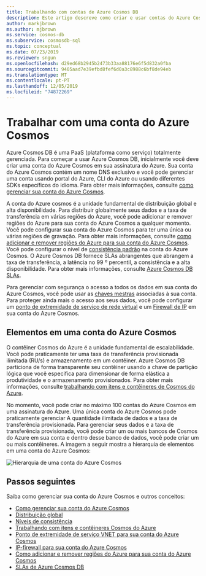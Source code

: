 ```yaml
---
title: Trabalhando com contas de Azure Cosmos DB
description: Este artigo descreve como criar e usar contas do Azure Cosmos. Ele também mostra a hierarquia de elementos em uma conta do Azure Cosmos
author: markjbrown
ms.author: mjbrown
ms.service: cosmos-db
ms.subservice: cosmosdb-sql
ms.topic: conceptual
ms.date: 07/23/2019
ms.reviewer: sngun
ms.openlocfilehash: d29ed68b2945b2473b33aa88176e6f5d832a0fba
ms.sourcegitcommit: 9405aad7e39efbd8fef6d0a3c8988c6bf8de94eb
ms.translationtype: MT
ms.contentlocale: pt-PT
ms.lasthandoff: 12/05/2019
ms.locfileid: "74872269"
---
```

# <a name="work-with-azure-cosmos-account"></a>Trabalhar com uma conta do Azure Cosmos

Azure Cosmos DB é uma PaaS (plataforma como serviço) totalmente gerenciada. Para começar a usar Azure Cosmos DB, inicialmente você deve criar uma conta do Azure Cosmos em sua assinatura do Azure. Sua conta do Azure Cosmos contém um nome DNS exclusivo e você pode gerenciar uma conta usando portal do Azure, CLI do Azure ou usando diferentes SDKs específicos do idioma. Para obter mais informações, consulte [como gerenciar sua conta do Azure Cosmos](how-to-manage-database-account.md).

A conta do Azure cosmos é a unidade fundamental de distribuição global e alta disponibilidade. Para distribuir globalmente seus dados e a taxa de transferência em várias regiões do Azure, você pode adicionar e remover regiões do Azure para sua conta do Azure Cosmos a qualquer momento. Você pode configurar sua conta do Azure Cosmos para ter uma única ou várias regiões de gravação. Para obter mais informações, consulte [como adicionar e remover regiões do Azure para sua conta do Azure Cosmos](how-to-manage-database-account.md). Você pode configurar o nível de [consistência padrão](consistency-levels.md) na conta do Azure Cosmos. O Azure Cosmos DB fornece SLAs abrangentes que abrangem a taxa de transferência, a latência no 99 º percentil, a consistência e a alta disponibilidade. Para obter mais informações, consulte [Azure Cosmos DB SLAs](https://azure.microsoft.com/support/legal/sla/cosmos-db/v1_2/).

Para gerenciar com segurança o acesso a todos os dados em sua conta do Azure Cosmos, você pode usar as [chaves mestras](secure-access-to-data.md) associadas à sua conta. Para proteger ainda mais o acesso aos seus dados, você pode configurar um [ponto de extremidade de serviço de rede virtual](vnet-service-endpoint.md) e um [Firewall de IP](firewall-support.md) em sua conta do Azure Cosmos. 

## <a name="elements-in-an-azure-cosmos-account"></a>Elementos em uma conta do Azure Cosmos

O contêiner Cosmos do Azure é a unidade fundamental de escalabilidade. Você pode praticamente ter uma taxa de transferência provisionada ilimitada (RU/s) e armazenamento em um contêiner. Azure Cosmos DB particiona de forma transparente seu contêiner usando a chave de partição lógica que você especifica para dimensionar de forma elástica a produtividade e o armazenamento provisionados. Para obter mais informações, consulte [trabalhando com itens e contêineres de Cosmos do Azure](databases-containers-items.md).

No momento, você pode criar no máximo 100 contas do Azure Cosmos em uma assinatura do Azure. Uma única conta do Azure Cosmos pode praticamente gerenciar A quantidade ilimitada de dados e a taxa de transferência provisionada. Para gerenciar seus dados e a taxa de transferência provisionada, você pode criar um ou mais bancos de Cosmos do Azure em sua conta e dentro desse banco de dados, você pode criar um ou mais contêineres. A imagem a seguir mostra a hierarquia de elementos em uma conta do Azure Cosmos:

![Hierarquia de uma conta do Azure Cosmos](./media/account-overview/hierarchy.png)

## <a name="next-steps"></a>Passos seguintes

Saiba como gerenciar sua conta do Azure Cosmos e outros conceitos:

* [Como gerenciar sua conta do Azure Cosmos](how-to-manage-database-account.md)
* [Distribuição global](distribute-data-globally.md)
* [Níveis de consistência](consistency-levels.md)
* [Trabalhando com itens e contêineres Cosmos do Azure](databases-containers-items.md)
* [Ponto de extremidade de serviço VNET para sua conta do Azure Cosmos](vnet-service-endpoint.md)
* [IP-firewall para sua conta do Azure Cosmos](firewall-support.md)
* [Como adicionar e remover regiões do Azure para sua conta do Azure Cosmos](how-to-manage-database-account.md)
* [SLAs de Azure Cosmos DB](https://azure.microsoft.com/support/legal/sla/cosmos-db/v1_2/)
